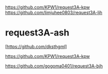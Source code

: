 
https://github.com/KPW1/request3A-kpw
https://github.com/limjuhee0803/request3A-ljh

# request3A-ash 
[https://github.com/dksthgml]

https://github.com/KPW1/request3A-kpw

https://github.com/gogoma0401/request3A-bjh


